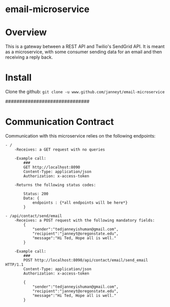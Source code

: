 # email-microservice

# Overview
This is a gateway between a REST API and Twilio's SendGrid API. It is meant as a microservice, with some consumer sending data for an email and then receiving a reply back.

# Install
Clone the github: 
`git clone -u www.github.com/janneyt/email-microservice`

##############################
# Communication Contract

Communication with this microservice relies on the following endpoints:

    - /
        -Receives: a GET request with no queries

        -Example call:
            ###
            GET http://localhost:8090 
            Content-Type: application/json 
            Authorization: x-access-token

        -Returns the following status codes:

            Status: 200
            Data: {
                endpoints : {*all endpoints will be here*}
            }

    - /api/contact/send/email
        -Receives: a POST request with the following mandatory fields:
            {
                "sender":"tedjanneyishuman@gmail.com",
                "recipient":"janneyt@oregonstate.edu",
                "message":"Hi Ted, Hope all is well."
            }
        
        -Example call:
            ###
            POST http://localhost:8090/api/contact/email/send_email HTTP/1.1
            Content-Type: application/json
            Authorization: x-access-token

            {
                "sender":"tedjanneyishuman@gmail.com",
                "recipient":"janneyt@oregonstate.edu",
                "message":"Hi Ted, Hope all is well."
            }